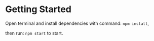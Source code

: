 # Getting Started

Open terminal and install dependencies with command: `npm install`,

then run: `npm start` to start.
